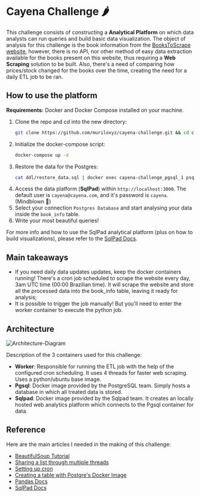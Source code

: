 # Cayena Challenge 🌶️

This challenge consists of constructing a **Analytical Platform** on which data analysts
can run queries and build basic data visualization.
The object of analysis for this challenge is the book information from the [BooksToScrape website](https://books.toscrape.com), however, there is no API, nor other method of easy data extraction available for the books present on this website, thus requiring a **Web Scraping** solution to be built. Also, there's a need of comparing how prices/stock changed for the books over the time, creating the need for a daily ETL job to be ran.

## How to use the platform

**Requirements:** Docker and Docker Compose installed on your machine.


1. Clone the repo and *cd* into the new directory:
    ```sh
    git clone https://github.com/muriloxyz/cayena-challenge.git && cd cayena-challenge
    ```
2. Initialize the docker-compose script:
    ```sh
    docker-compose up -d
    ```
3. Restore the data for the Postgres:
    ```sh
    cat ddl/restore_data.sql | docker exec cayena-challenge_pgsql_1 psql -h localhost -p 5432 -U cayena -d cayena
    ```
4. Access the data platform (**SqlPad**) within ``http://localhost:3000``. The default user is ``cayena@cayena.com``, and it's password is ``cayena``. (Mindblown 🤯)
5. Select your connection ``Postgres Database`` and start analysing your data inside the ``book_info`` table. 
6. Write your most beautiful queries!

For more info and how to use the SqlPad analytical platform (plus on how to build visualizations), please refer to the [SqlPad Docs](https://getsqlpad.com/#/).

## Main takeaways

- If you need daily data updates updates, keep the docker containers running! There's a cron job scheduled to scrape the website every day, 3am UTC time (00:00 Brazilian time). It will scrape the website and store all the processed data into the book_info table, leaving it ready for analysis;
- It is possible to trigger the job manually! But you'll need to enter the worker container to execute the python job.

## Architecture
![Architecture-Diagram](https://user-images.githubusercontent.com/43562753/159823744-949c49a1-0b38-4d7d-941b-73edea8601cb.png)

Description of the 3 containers used for this challenge:

- **Worker**: Responsible for running the ETL job with the help of the configured cron scheduling. It uses 4 threads for faster web scraping. Uses a python/ubuntu base image.
- **Pgsql**: Docker image provided by the PostgreSQL team. Simply hosts a database in which all treated data is stored.
- **Sqlpad**: Docker image provided by the Sqlpad team. It creates an locally hosted web analytics platform which connects to the Pgsql container for data.

## Reference
Here are the main articles I needed in the making of this challenge:

- [BeautifulSoup Tutorial](https://realpython.com/beautiful-soup-web-scraper-python/)
- [Sharing a list through multiple threads](https://stackoverflow.com/questions/23623195/multiprocessing-of-shared-list)
- [Setting up cron](https://stackoverflow.com/questions/37015624/how-to-run-a-cron-job-inside-a-docker-container)
- [Creating a table with Postgre's Docker Image](https://stackoverflow.com/questions/38713597/create-table-in-postgresql-docker-image)
- [Pandas Docs](https://pandas.pydata.org/docs/)
- [SqlPad Docs](https://getsqlpad.com/#/)

